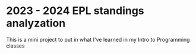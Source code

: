 # 2023 - 2024 EPL standings analyzation
This is a mini project to put in what I've learned in my Intro to Programming classes
